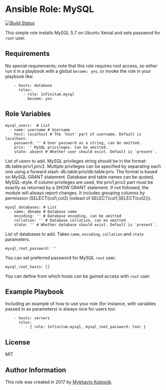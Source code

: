 Ansible Role: MySQL
=========
[![Build Status](https://travis-ci.org/1nfinitum/ansible-mysql.svg?branch=master)](https://travis-ci.org/1nfinitum/ansible-mysql)

This simple role installs MySQL 5.7 on Ubuntu Xenial and sets password for `root` user.

## Requirements

No special requirements; note that this role requires root access, so either run it in a playbook with a global `become: yes`, or invoke the role in your playbook like:
```
    - hosts: database
      roles:
        - role: 1nfinitum.mysql
          become: yes
```
Role Variables
--------------
```
mysql_users:  # List
  - name: username # Username
    host: localhost # The 'host' part of username. Default is localhost.
    password: '' # User password as a string, can be omitted.
    priv: '' MySQL privileges. Can be omitted.
    state: absent # Whether user should exist. Default is `present`.
```
List of users to add. 
MySQL privileges string should be in the format: db.table:priv1,priv2. Multiple privileges can be specified by separating each one using a forward slash: db.table:priv/db.table:priv. The format is based on MySQL GRANT statement. Database and table names can be quoted, MySQL-style. If column privileges are used, the priv1,priv2 part must be exactly as returned by a SHOW GRANT statement. If not followed, the module will always report changes. It includes grouping columns by permission (SELECT(col1,col2) instead of SELECT(col1,SELECT(col2))).
```
mysql_databases: # List
  - name: dbname # Database name
    encoding: '' # Database encoding, can be omitted
    collation: '' # Database collation, can be omitted
    state: '' # Whether database should exist. Default is `present`.
```
List of databases to add. Takes `name`, `encoding`, `collation` and `state` parameters.
```
mysql_root_password: ''
```
You can set preferred password for MySQL `root` user.
```
mysql_root_hosts: []
```
You can define from which hosts can be gained access with `root` user.

Example Playbook
----------------

Including an example of how to use your role (for instance, with variables passed in as parameters) is always nice for users too:
```
    - hosts: servers
      roles:
         - { role: 1nfinitum.mysql, mysql_root_password: toor }
```
License
-------

MIT

Author Information
------------------

This role was created in 2017 by [Mykhaylo Kolesnik](http://github.com/1nfinitum).
